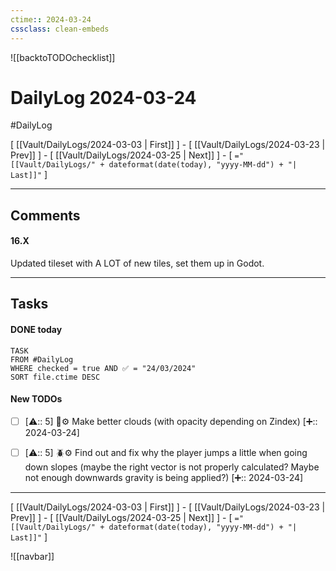 ```yaml
---
ctime:: 2024-03-24
cssclass: clean-embeds
---
```

![[backtoTODOchecklist]]
# DailyLog 2024-03-24

#DailyLog

\[ [[Vault/DailyLogs/2024-03-03 | First]] \] - \[ [[Vault/DailyLogs/2024-03-23 | Prev]] \] - \[ [[Vault/DailyLogs/2024-03-25 | Next]] \] - \[ `="[[Vault/DailyLogs/" + dateformat(date(today), "yyyy-MM-dd") + "| Last]]"` \]

---

## Comments

#### 16.X

Updated tileset with A LOT of new tiles, set them up in Godot.



---

## Tasks
#### DONE today
```dataview
TASK
FROM #DailyLog
WHERE checked = true AND ✅ = "24/03/2024"
SORT file.ctime DESC
```


#### New TODOs
- [ ] [⚠️:: 5] 🎨⚙️ Make better clouds (with opacity depending on Zindex) [➕:: 2024-03-24]
- [ ] [⚠️:: 5] 🪲⚙️ Find out and fix why the player jumps a little when going down slopes (maybe the right vector is not properly calculated? Maybe not enough downwards gravity is being applied?) [➕:: 2024-03-24]



---

\[ [[Vault/DailyLogs/2024-03-03 | First]] \] - \[ [[Vault/DailyLogs/2024-03-23 | Prev]] \] - \[ [[Vault/DailyLogs/2024-03-25 | Next]] \] - \[ `="[[Vault/DailyLogs/" + dateformat(date(today), "yyyy-MM-dd") + "| Last]]"` \]

![[navbar]]



